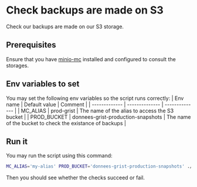 # Check backups are made on S3

Check our backups are made on our S3 storage.

## Prerequisites

Ensure that you have [minio-mc](https://min.io/docs/minio/linux/reference/minio-mc.html) installed and configured to consult the storages.

## Env variables to set 

You may set the following env variables so the script runs correctly:
| Env name | Default value | Comment |
| ------------- | -------------- | -------------- |
| MC_ALIAS | prod-grist | The name of the alias to access the S3 bucket |
| PROD_BUCKET | donnees-grist-production-snapshots | The name of the bucket to check the existance of backups |

## Run it 

You may run the script using this command:
```bash
MC_ALIAS='my-alias' PROD_BUCKET='donnees-grist-production-snapshots' ./check-backups.sh
```

Then you should see whether the checks succeed or fail.
